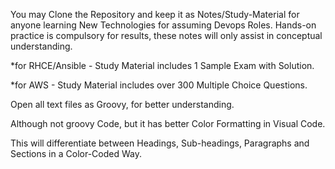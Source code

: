 You may Clone the Repository and keep it as Notes/Study-Material for anyone learning New Technologies for assuming Devops Roles. Hands-on practice is compulsory for results, these notes will only assist in conceptual understanding.

*for RHCE/Ansible - Study Material includes 1 Sample Exam with Solution.

*for AWS - Study Material includes over 300 Multiple Choice Questions.



Open all text files as Groovy, for better understanding.

Although not groovy Code, but it has better Color Formatting in Visual Code.

This will differentiate between Headings, Sub-headings, Paragraphs and Sections in a Color-Coded Way.





